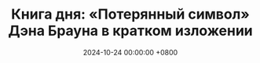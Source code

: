 ---
title: "Книга дня: «Потерянный символ» Дэна Брауна в кратком изложении"
description: >-
  🔍 «Потерянный символ» — захватывающий триллер от Дэна Брауна, продолжающий приключения профессора Роберта Лэнгдона в мире тайных обществ и древних загадок. Раскройте загадки с книгой "Потерянный символ"! Погрузитесь в триллер Дэна Брауна о символах и тайнах. Читайте обзор!
date: 2024-10-24 00:00:00 +0800
categories: [Мышление, Конспекты-книг]
tags:
  [
    потерянный-символ,
    дэн-браун,
    триллер,
    символика,
    роберт-лангдон,
    историческая-литература,
    загадки,
    тайные-общества,
    криптография,
    наука-и-религия,
    приключения,
    заговор
  ]
image: 
alt: Обзор книги Потерянный символ Дэна Брауна
fallback:
  - 
  -
---